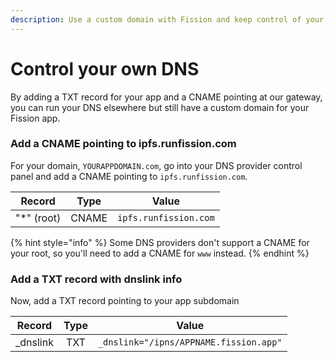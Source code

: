 ```yaml
---
description: Use a custom domain with Fission and keep control of your DNS
---
```


# Control your own DNS

By adding a TXT record for your app and a CNAME pointing at our gateway, you can run your DNS elsewhere but still have a custom domain for your Fission app.

### Add a CNAME pointing to ipfs.runfission.com

For your domain, `YOURAPPDOMAIN.com`, go into your DNS provider control panel and add a CNAME pointing to `ipfs.runfission.com`.

| Record | Type | Value |
| :---: | :---: | :---: |
| "\*" \(root\) | CNAME | `ipfs.runfission.com` |

{% hint style="info" %}
Some DNS providers don't support a CNAME for your root, so you'll need to add a CNAME for `www` instead.
{% endhint %}

### Add a TXT record with dnslink info

Now, add a TXT record pointing to your app subdomain

| Record | Type | Value |
| :---: | :---: | :---: |
| \_dnslink | TXT |  `_dnslink="/ipns/APPNAME.fission.app"` |

